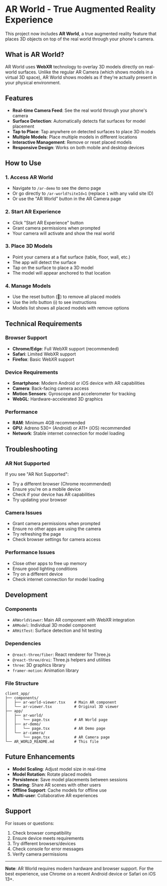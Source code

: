 # AR World - True Augmented Reality Experience

This project now includes **AR World**, a true augmented reality feature that places 3D objects on top of the real world through your phone's camera.

## What is AR World?

AR World uses **WebXR** technology to overlay 3D models directly on real-world surfaces. Unlike the regular AR Camera (which shows models in a virtual 3D space), AR World shows models as if they're actually present in your physical environment.

## Features

- **Real-time Camera Feed**: See the real world through your phone's camera
- **Surface Detection**: Automatically detects flat surfaces for model placement
- **Tap to Place**: Tap anywhere on detected surfaces to place 3D models
- **Multiple Models**: Place multiple models in different locations
- **Interactive Management**: Remove or reset placed models
- **Responsive Design**: Works on both mobile and desktop devices

## How to Use

### 1. Access AR World

- Navigate to `/ar-demo` to see the demo page
- Or go directly to `/ar-world?siteId=1` (replace `1` with any valid site ID)
- Or use the "AR World" button in the AR Camera page

### 2. Start AR Experience

- Click "Start AR Experience" button
- Grant camera permissions when prompted
- Your camera will activate and show the real world

### 3. Place 3D Models

- Point your camera at a flat surface (table, floor, wall, etc.)
- The app will detect the surface
- Tap on the surface to place a 3D model
- The model will appear anchored to that location

### 4. Manage Models

- Use the reset button (🔄) to remove all placed models
- Use the info button (ℹ️) to see instructions
- Models list shows all placed models with remove options

## Technical Requirements

### Browser Support

- **Chrome/Edge**: Full WebXR support (recommended)
- **Safari**: Limited WebXR support
- **Firefox**: Basic WebXR support

### Device Requirements

- **Smartphone**: Modern Android or iOS device with AR capabilities
- **Camera**: Back-facing camera access
- **Motion Sensors**: Gyroscope and accelerometer for tracking
- **WebGL**: Hardware-accelerated 3D graphics

### Performance

- **RAM**: Minimum 4GB recommended
- **GPU**: Adreno 530+ (Android) or A11+ (iOS) recommended
- **Network**: Stable internet connection for model loading

## Troubleshooting

### AR Not Supported

If you see "AR Not Supported":

- Try a different browser (Chrome recommended)
- Ensure you're on a mobile device
- Check if your device has AR capabilities
- Try updating your browser

### Camera Issues

- Grant camera permissions when prompted
- Ensure no other apps are using the camera
- Try refreshing the page
- Check browser settings for camera access

### Performance Issues

- Close other apps to free up memory
- Ensure good lighting conditions
- Try on a different device
- Check internet connection for model loading

## Development

### Components

- `ARWorldViewer`: Main AR component with WebXR integration
- `ARModel`: Individual 3D model component
- `ARHitTest`: Surface detection and hit testing

### Dependencies

- `@react-three/fiber`: React renderer for Three.js
- `@react-three/drei`: Three.js helpers and utilities
- `three`: 3D graphics library
- `framer-motion`: Animation library

### File Structure

```
client_app/
├── components/
│   ├── ar-world-viewer.tsx    # Main AR component
│   └── ar-viewer.tsx          # Original 3D viewer
├── app/
│   ├── ar-world/
│   │   └── page.tsx           # AR World page
│   ├── ar-demo/
│   │   └── page.tsx           # AR Demo page
│   └── ar-camera/
│       └── page.tsx           # AR Camera page
└── AR_WORLD_README.md         # This file
```

## Future Enhancements

- **Model Scaling**: Adjust model size in real-time
- **Model Rotation**: Rotate placed models
- **Persistence**: Save model placements between sessions
- **Sharing**: Share AR scenes with other users
- **Offline Support**: Cache models for offline use
- **Multi-user**: Collaborative AR experiences

## Support

For issues or questions:

1. Check browser compatibility
2. Ensure device meets requirements
3. Try different browsers/devices
4. Check console for error messages
5. Verify camera permissions

---

**Note**: AR World requires modern hardware and browser support. For the best experience, use Chrome on a recent Android device or Safari on iOS 13+.
